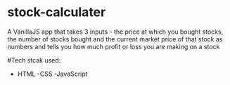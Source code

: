 # stock-calculater
A VanillaJS app that takes 3 inputs - the price at which you bought stocks, the number of stocks bought and the current market price of that stock as numbers and tells you how much profit or loss you are making on a stock 

#Tech stcak used:

- HTML
-CSS
-JavaScript


